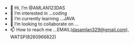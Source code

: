 - 👋 Hi, I’m @AMLAN123DAS
- 👀 I’m interested in ...coding
- 🌱 I’m currently learning ...JAVA
- 💞️ I’m looking to collaborate on ...
- 📫 How to reach me ...EMAIL(dasamlan329@gmail.com), WATSP(8260966822)
<!---
AMLAN123DAS/AMLAN123DAS is a ✨ special ✨ repository because its `README.md` (this file) appears on your GitHub profile.
You can click the Preview link to take a look at your changes.
--->
